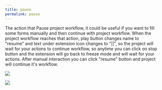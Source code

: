 ```yaml
---
title: pause
permalink: pause
---
```


The action that Pause project workflow, it could be useful if you want to fill some forms manually and then continue with project workflow. When the project workflow reaches that action, play button changes name to "resume" and text under extension icon changes to "||", so the project will wait for your actions to continue workflow, so anytime you can click on stop button and the extension will go back to freeze mode and will wait for your actions. After manual interaction you can click "resume" button and project will continue it's workflow. 

![](/images/play_part.jpg) 

![](/images/pause.jpg)